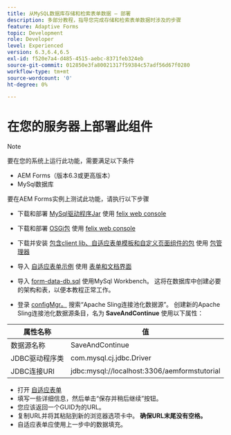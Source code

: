 ```yaml
---
title: 从MySQL数据库存储和检索表单数据 — 部署
description: 多部分教程，指导您完成存储和检索表单数据时涉及的步骤
feature: Adaptive Forms
topic: Development
role: Developer
level: Experienced
version: 6.3,6.4,6.5
exl-id: f520e7a4-d485-4515-aebc-8371feb324eb
source-git-commit: 012850e3fa80021317f59384c57adf56d67f0280
workflow-type: tm+mt
source-wordcount: '0'
ht-degree: 0%

---
```


# 在您的服务器上部署此组件

>[!NOTE]
>
>要在您的系统上运行此功能，需要满足以下条件
>
>* AEM Forms（版本6.3或更高版本）
>* MySql数据库


要在AEM Forms实例上测试此功能，请执行以下步骤

* 下载和部署 [MySql驱动程序Jar](assets/mysqldriver.jar) 使用 [felix web console](http://localhost:4502/system/console/bundles)
* 下载和部署 [OSGi包](assets/SaveAndContinue.SaveAndContinue.core-1.0-SNAPSHOT.jar) 使用 [felix web console](http://localhost:4502/system/console/bundles)
* 下载并安装 [包含client lib、自适应表单模板和自定义页面组件的包](assets/store-and-fetch-af-with-data.zip) 使用 [包管理器](http://localhost:4502/crx/packmgr/index.jsp)
* 导入 [自适应表单示例](assets/sample-adaptive-form.zip) 使用 [表单和文档界面](http://localhost:4502/aem/forms.html/content/dam/formsanddocuments)

* 导入 [form-data-db.sql](assets/form-data-db.sql) 使用MySql Workbench。 这将在数据库中创建必要的架构和表，以便本教程正常工作。
* 登录 [configMgr。](http://localhost:4502/system/console/configMgr) 搜索“Apache Sling连接池化数据源”。 创建新的Apache Sling连接池化数据源条目，名为 **SaveAndContinue** 使用以下属性：

| 属性名称 | 值 |
| ------------------------|---------------------------------------|
| 数据源名称 | SaveAndContinue |
| JDBC驱动程序类 | com.mysql.cj.jdbc.Driver |
| JDBC连接URI | jdbc:mysql://localhost:3306/aemformstutorial |

* 打开 [自适应表单](http://localhost:4502/content/dam/formsanddocuments/demostoreandretrieveformdata/jcr:content?wcmmode=disabled)
* 填写一些详细信息，然后单击“保存并稍后继续”按钮。
* 您应该返回一个GUID为的URL。
* 复制URL并将其粘贴到新的浏览器选项卡中。 **确保URL末尾没有空格。**
* 自适应表单应使用上一步中的数据填充。
